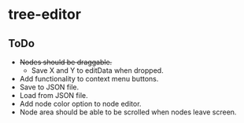 # tree-editor
## ToDo
+ ~~Nodes should be draggable.~~
  - Save X and Y to editData when dropped.
+ Add functionality to context menu buttons.
+ Save to JSON file.
+ Load from JSON file.
+ Add node color option to node editor.
+ Node area should be able to be scrolled when nodes leave screen.